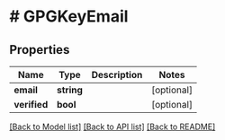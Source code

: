 # # GPGKeyEmail

## Properties

Name | Type | Description | Notes
------------ | ------------- | ------------- | -------------
**email** | **string** |  | [optional]
**verified** | **bool** |  | [optional]

[[Back to Model list]](../../README.md#models) [[Back to API list]](../../README.md#endpoints) [[Back to README]](../../README.md)
